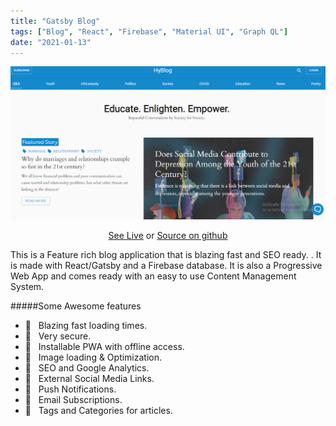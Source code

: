 ```yaml
---
title: "Gatsby Blog"
tags: ["Blog", "React", "Firebase", "Material UI", "Graph QL"]
date: "2021-01-13"
---
```


![Gatsby blog](./blog.PNG)

<div align="center">
    <a alt="Live" href="https://hyblog.info/">See Live</a> or
    <a alt="Live" href="https://github.com/mkimbo/hyblog-final">Source on github</a>
</div>

This is a Feature rich blog application that is blazing fast and SEO ready. . It is made with React/Gatsby and a Firebase database. It is also a Progressive Web App and comes ready with an easy to use Content Management System.

#####Some Awesome features

- 🚀 &nbsp; Blazing fast loading times.
- 🚀 &nbsp; Very secure.
- 🚀 &nbsp; Installable PWA with offline access.
- 🚀 &nbsp; Image loading & Optimization.
- 🚀 &nbsp; SEO and Google Analytics.
- 🚀 &nbsp; External Social Media Links.
- 🚀 &nbsp; Push Notifications.
- 🚀 &nbsp; Email Subscriptions.
- 🚀 &nbsp; Tags and Categories for articles.
